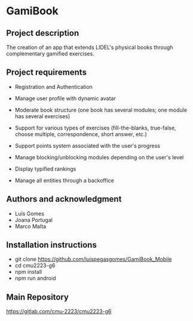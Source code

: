 # GamiBook

## Project description
The creation of an app that extends LIDEL's physical books through complementary gamified exercises.

## Project requirements

- Registration and Authentication

- Manage user profile with dynamic avatar

- Moderate book structure (one book has several modules; one module has several exercises)

- Support for various types of exercises (fill-the-blanks, true-false, choose multiple, correspondence, short answer, etc.)

- Support points system associated with the user's progress

- Manage blocking/unblocking modules depending on the user's level

- Display typified rankings

- Manage all entities through a backoffice



## Authors and acknowledgment

- Luís Gomes
- Joana Portugal
- Marco Malta


## Installation instructions

- git clone https://github.com/luispegasgomes/GamiBook_Mobile
- cd cmu2223-g6
- npm install
- npm run android

## Main Repository
https://gitlab.com/cmu-2223/cmu2223-g6
